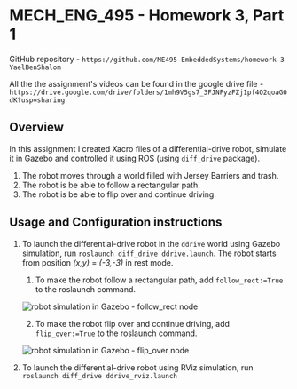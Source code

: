 # MECH_ENG_495 - Homework 3, Part 1
GitHub repository - `https://github.com/ME495-EmbeddedSystems/homework-3-YaelBenShalom`

All the the assignment's videos can be found in the google drive file - `https://drive.google.com/drive/folders/1mh9V5gs7_3FJNFyzFZj1pf4O2qoaG0dK?usp=sharing`


## Overview

In this assignment I created Xacro files of a differential-drive robot, simulate it in Gazebo and controlled it using ROS (using `diff_drive` package).
1. The robot moves through a world filled with Jersey Barriers and trash.
2. The robot is be able to follow a rectangular path.
3. The robot is be able to flip over and continue driving.



## Usage and Configuration instructions

1. To launch the differential-drive robot in the `ddrive` world using Gazebo simulation, run `roslaunch diff_drive ddrive.launch`. The robot starts from position *(x,y)* = *(-3,-3)* in rest mode.

    1. To make the robot follow a rectangular path, add `follow_rect:=True` to the roslaunch command.

    ![robot simulation in Gazebo - follow_rect node](https://github.com/ME495-EmbeddedSystems/homework-3-YaelBenShalom/blob/master/diff_drive/GIFs/flip_over.gif)

    2. To make the robot flip over and continue driving, add `flip_over:=True` to the roslaunch command.

    ![robot simulation in Gazebo - flip_over node](https://github.com/ME495-EmbeddedSystems/homework-3-YaelBenShalom/blob/master/diff_drive/GIFs/follow_rect.gif)

2. To launch the differential-drive robot using RViz simulation, run `roslaunch diff_drive ddrive_rviz.launch`

    <!-- ![gazebo simulation](https://github.com/ME495-EmbeddedSystems/homework02-YaelBenShalom/blob/master/GIFs/robot_gazebo.gif) -->

